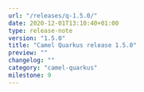 ```yaml
---
url: "/releases/q-1.5.0/"
date: 2020-12-01T13:10:40+01:00
type: release-note
version: "1.5.0"
title: "Camel Quarkus release 1.5.0"
preview: ""
changelog: ""
category: "camel-quarkus"
milestone: 9
---
```

